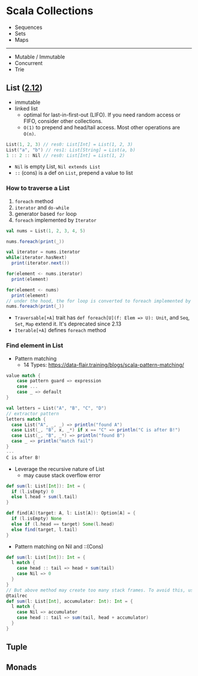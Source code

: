 # Scala Collections

* Sequences
* Sets
* Maps

---

* Mutable / Immutable
* Concurrent
* Trie
  
## List ([2.12](https://www.scala-lang.org/api/2.12.0/scala/collection/immutable/List.html))

* immutable
* linked list
  * optimal for last-in-first-out (LIFO). If you need random access or FIFO, consider other collections.
  * `O(1)` to prepend and head/tail access. Most other operations are `O(n)`.

```scala
List(1, 2, 3) // res0: List[Int] = List(1, 2, 3)
List("a", "b") // res1: List[String] = List(a, b)
1 :: 2 :: Nil // res0: List[Int] = List(1, 2)
```

* `Nil` is empty List, `Nil extends List`
* `::` (cons) is a def on `List`, prepend a value to list

### How to traverse a List

1. `foreach` method
2. `iterator` and `do-while`
3. generator based `for` loop
4. `foreach` implemented by `Iterator`

```scala
val nums = List(1, 2, 3, 4, 5)

nums.foreach(print(_))

val iterator = nums.iterator
while(iterator.hasNext)
  print(iterator.next())

for(element <- nums.iterator)
  print(element)

for(element <- nums)
  print(element)
// under the hood, the for loop is converted to foreach implemented by Iterator Trait
nums.foreach(print(_))
```

* `Traversable[+A]` trait has `def foreach[U](f: Elem => U): Unit`, and `Seq`, `Set`, `Map` extend it. It's deprecated since 2.13
* `Iterable[+A]` defines `foreach` method

### Find element in List

* Pattern matching
  * 14 Types: <https://data-flair.training/blogs/scala-pattern-matching/>

```scala
value match {
    case pattern guard => expression
    case ...
    case _ => default
}
```

```scala
val letters = List("A", "B", "C", "D")
// extractor pattern
letters match {
  case List("A", _, _) => println("found A")
  case List(_, "B", x, _*) if x == "C" => println("C is after B!")
  case List(_, "B", _*) => println("found B")
  case _ => println("match fail")
}
---
C is after B!
```

* Leverage the recursive nature of List
  * may cause stack overflow error
  
```scala
def sum(l: List[Int]): Int = {
  if (l.isEmpty) 0
  else l.head + sum(l.tail)
}

def find[A](target: A, l: List[A]): Option[A] = {
  if (l.isEmpty) None
  else if (l.head == target) Some(l.head)
  else find(target, l.tail)
}
```

* Pattern matching on Nil and ::(Cons)

```scala
def sum(l: List[Int]): Int = {
  l match {
    case head :: tail => head + sum(tail)
    case Nil => 0
  }
}
// But above method may create too many stack frames. To avoid this, use @tailrec
@tailrec
def sum(l: List[Int], accumulator: Int): Int = {
  l match {
    case Nil => accumulator
    case head :: tail => sum(tail, head + accumulator)
  }
}
```


## Tuple

## Monads
